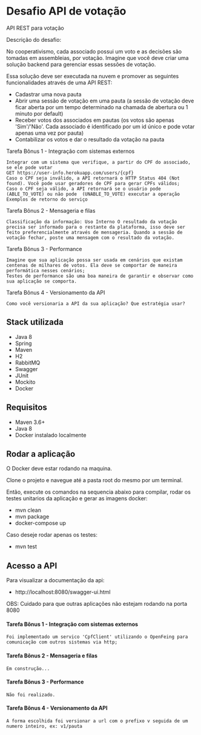 # Desafio API de votação

API REST para votação

Descrição do desafio:

No cooperativismo, cada associado possui um voto e as decisões são tomadas em assembleias,
por votação. Imagine que você deve criar uma solução backend para gerenciar essas sessões de
votação.

Essa solução deve ser executada na nuvem e promover as seguintes funcionalidades através de
uma API REST:

- Cadastrar uma nova pauta
- Abrir uma sessão de votação em uma pauta (a sessão de votação deve ficar aberta por um tempo determinado na chamada de abertura ou 1 minuto por default)
- Receber votos dos associados em pautas (os votos são apenas 'Sim'/'Não'. Cada associado é identificado por um id único e pode votar apenas uma vez por pauta)
- Contabilizar os votos e dar o resultado da votação na pauta

Tarefa Bônus 1 - Integração com sistemas externos

    Integrar com um sistema que verifique, a partir do CPF do associado, se ele pode votar
    GET https://user-info.herokuapp.com/users/{cpf}
    Caso o CPF seja inválido, a API retornará o HTTP Status 404 (Not found). Você pode usar geradores de CPF para gerar CPFs válidos;
    Caso o CPF seja válido, a API retornará se o usuário pode (ABLE_TO_VOTE) ou não pode  (UNABLE_TO_VOTE) executar a operação Exemplos de retorno do serviço

      
Tarefa Bônus 2 - Mensageria e filas

    Classificação da informação: Uso Interno O resultado da votação precisa ser informado para o restante da plataforma, isso deve ser feito preferencialmente através de mensageria. Quando a sessão de votação fechar, poste uma mensagem com o resultado da votação.

Tarefa Bônus 3 - Performance

    Imagine que sua aplicação possa ser usada em cenários que existam centenas de milhares de votos. Ela deve se comportar de maneira performática nesses cenários;
    Testes de performance são uma boa maneira de garantir e observar como sua aplicação se comporta.

Tarefa Bônus 4 - Versionamento da API

    Como você versionaria a API da sua aplicação? Que estratégia usar?

## Stack utilizada

- Java 8
- Spring
- Maven
- H2
- RabbitMQ
- Swagger
- JUnit
- Mockito
- Docker

## Requisitos
- Maven 3.6+
- Java 8
- Docker instalado localmente

## Rodar a aplicação

O Docker deve estar rodando na maquina.

Clone o projeto e navegue até a pasta root do mesmo por um terminal.

Então, execute os comandos na sequencia abaixo para compilar, rodar os testes unitarios da aplicação e gerar as imagens docker:

- mvn clean
- mvn package
- docker-compose up

Caso deseje rodar apenas os testes:
- mvn test

## Acesso a API
Para visualizar a documentação da api:
- http://localhost:8080/swagger-ui.html

OBS: Cuidado para que outras aplicações não estejam rodando na porta 8080


#### Tarefa Bônus 1 - Integração com sistemas externos
    Foi implementado um servico 'CpfClient' utilizando o OpenFeing para comunicação com outros sistemas via http;

#### Tarefa Bônus 2 - Mensageria e filas
    Em construção...

#### Tarefa Bônus 3 - Performance
    Não foi realizado.

#### Tarefa Bônus 4 - Versionamento da API
    A forma escolhida foi versionar a url com o prefixo v seguida de um numero inteiro, ex: v1/pauta
   
    
    
    
   